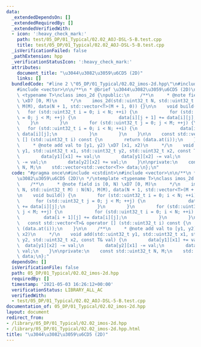 ```yaml
---
data:
  _extendedDependsOn: []
  _extendedRequiredBy: []
  _extendedVerifiedWith:
  - icon: ':heavy_check_mark:'
    path: test/05_DP/01_Typical/02.02_AOJ-DSL-5-B.test.cpp
    title: test/05_DP/01_Typical/02.02_AOJ-DSL-5-B.test.cpp
  _isVerificationFailed: false
  _pathExtension: hpp
  _verificationStatusIcon: ':heavy_check_mark:'
  attributes:
    document_title: "\u3044\u3082\u3059\u6CD5 (2D)"
    links: []
  bundledCode: "#line 2 \"05_DP/01_Typical/02.02_imos-2d.hpp\"\n#include <cstdint>\n\
    #include <vector>\n\n/**\n * @brief \u3044\u3082\u3059\u6CD5 (2D)\n */\ntemplate\
    \ <typename T>\nclass imos_2d {\npublic:\n    /**\n     * @note field is [0, N)\
    \ \xD7 [0, M)\n     */\n    imos_2d(std::uint32_t N, std::uint32_t M) : N(N),\
    \ M(M), data(N + 1, std::vector<T>(M + 1, 0)) {}\n\n    void build() {\n     \
    \   for (std::uint32_t i = 0; i < N; ++i) {\n            for (std::uint32_t j\
    \ = 0; j < M; ++j) {\n                data[i][j + 1] += data[i][j];\n        \
    \    }\n        }\n        for (std::uint32_t j = 0; j < M; ++j) {\n         \
    \   for (std::uint32_t i = 0; i < N; ++i) {\n                data[i + 1][j] +=\
    \ data[i][j];\n            }\n        }\n    }\n\n    const std::vector<T>& operator\
    \ [] (std::uint32_t i) const {\n        return (data.at(i));\n    }\n\n    /**\n\
    \     * @note add val to [y1, y2) \xD7 [x1, x2)\n     */\n    void add(std::uint32_t\
    \ y1, std::uint32_t x1, std::uint32_t y2, std::uint32_t x2, const T& val) {\n\
    \        data[y1][x1] += val;\n        data[y1][x2] -= val;\n        data[y2][x1]\
    \ -= val;\n        data[y2][x2] += val;\n    }\n\nprivate:\n    const std::uint32_t\
    \ N, M;\n    std::vector<std::vector<T>> data;\n};\n"
  code: "#pragma once\n#include <cstdint>\n#include <vector>\n\n/**\n * @brief \u3044\
    \u3082\u3059\u6CD5 (2D)\n */\ntemplate <typename T>\nclass imos_2d {\npublic:\n\
    \    /**\n     * @note field is [0, N) \xD7 [0, M)\n     */\n    imos_2d(std::uint32_t\
    \ N, std::uint32_t M) : N(N), M(M), data(N + 1, std::vector<T>(M + 1, 0)) {}\n\
    \n    void build() {\n        for (std::uint32_t i = 0; i < N; ++i) {\n      \
    \      for (std::uint32_t j = 0; j < M; ++j) {\n                data[i][j + 1]\
    \ += data[i][j];\n            }\n        }\n        for (std::uint32_t j = 0;\
    \ j < M; ++j) {\n            for (std::uint32_t i = 0; i < N; ++i) {\n       \
    \         data[i + 1][j] += data[i][j];\n            }\n        }\n    }\n\n \
    \   const std::vector<T>& operator [] (std::uint32_t i) const {\n        return\
    \ (data.at(i));\n    }\n\n    /**\n     * @note add val to [y1, y2) \xD7 [x1,\
    \ x2)\n     */\n    void add(std::uint32_t y1, std::uint32_t x1, std::uint32_t\
    \ y2, std::uint32_t x2, const T& val) {\n        data[y1][x1] += val;\n      \
    \  data[y1][x2] -= val;\n        data[y2][x1] -= val;\n        data[y2][x2] +=\
    \ val;\n    }\n\nprivate:\n    const std::uint32_t N, M;\n    std::vector<std::vector<T>>\
    \ data;\n};"
  dependsOn: []
  isVerificationFile: false
  path: 05_DP/01_Typical/02.02_imos-2d.hpp
  requiredBy: []
  timestamp: '2021-05-03 16:26:12+00:00'
  verificationStatus: LIBRARY_ALL_AC
  verifiedWith:
  - test/05_DP/01_Typical/02.02_AOJ-DSL-5-B.test.cpp
documentation_of: 05_DP/01_Typical/02.02_imos-2d.hpp
layout: document
redirect_from:
- /library/05_DP/01_Typical/02.02_imos-2d.hpp
- /library/05_DP/01_Typical/02.02_imos-2d.hpp.html
title: "\u3044\u3082\u3059\u6CD5 (2D)"
---
```

